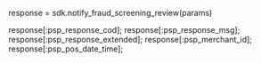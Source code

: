 response = sdk.notify_fraud_screening_review(params)

response[:psp_response_cod];
response[:psp_response_msg];
response[:psp_response_extended];
response[:psp_merchant_id];
response[:psp_pos_date_time];
